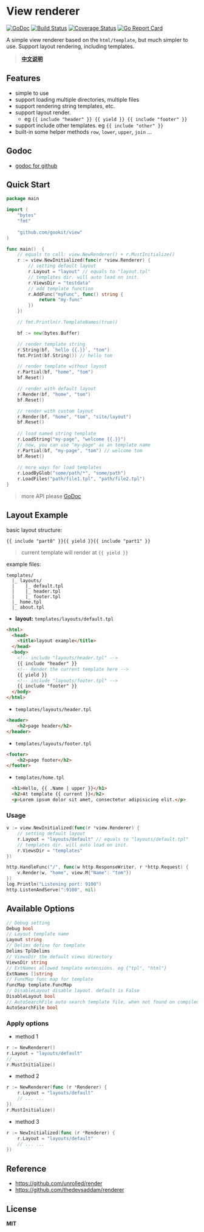 # View renderer

[![GoDoc](https://godoc.org/github.com/gookit/view?status.svg)](https://godoc.org/github.com/gookit/view)
[![Build Status](https://travis-ci.org/gookit/view.svg?branch=master)](https://travis-ci.org/gookit/view)
[![Coverage Status](https://coveralls.io/repos/github/gookit/view/badge.svg?branch=master)](https://coveralls.io/github/gookit/view?branch=master)
[![Go Report Card](https://goreportcard.com/badge/github.com/gookit/view)](https://goreportcard.com/report/github.com/gookit/view)

A simple view renderer based on the `html/template`, but much simpler to use. Support layout rendering, including templates.

> **[中文说明](README_cn.md)**

## Features

- simple to use
- support loading multiple directories, multiple files
- support rendering string templates, etc.
- support layout render. 
  - eg `{{ include "header" }} {{ yield }} {{ include "footer" }}`
- support include other templates. eg `{{ include "other" }}`
- built-in some helper methods `row`, `lower`, `upper`, `join` ...

## Godoc

- [godoc for github](https://godoc.org/github.com/gookit/view)

## Quick Start

```go
package main

import (
	"bytes"
	"fmt"
	
	"github.com/gookit/view"
)

func main()  {
	// equals to call: view.NewRenderer() + r.MustInitialize()
	r := view.NewInitialized(func(r *view.Renderer) {
		// setting default layout
		r.Layout = "layout" // equals to "layout.tpl"
		// templates dir. will auto load on init.
		r.ViewsDir = "testdata"
		// add template function
		r.AddFunc("myFunc", func() string {
			return "my-func"
		})
	})

	// fmt.Println(r.TemplateNames(true))

	bf := new(bytes.Buffer)

	// render template string
	r.String(bf, `hello {{.}}`, "tom")
	fmt.Print(bf.String()) // hello tom

	// render template without layout
	r.Partial(bf, "home", "tom")
	bf.Reset()

	// render with default layout
	r.Render(bf, "home", "tom")
	bf.Reset()

	// render with custom layout
	r.Render(bf, "home", "tom", "site/layout")
	bf.Reset()
	
	// load named string template 
	r.LoadString("my-page", "welcome {{.}}")
	// now, you can use "my-page" as an template name
	r.Partial(bf, "my-page", "tom") // welcome tom
	bf.Reset()
	
	// more ways for load templates
	r.LoadByGlob("some/path/*", "some/path")
	r.LoadFiles("path/file1.tpl", "path/file2.tpl")
}
```

> more API please [GoDoc](https://godoc.org/github.com/gookit/view) 

## Layout Example

basic layout structure:

```text
{{ include "part0" }}{{ yield }}{{ include "part1" }}
```

> current template will render at `{{ yield }}`

example files:

```text
templates/
  |_ layouts/
  |    |_ default.tpl
  |    |_ header.tpl
  |    |_ footer.tpl
  |_ home.tpl
  |_ about.tpl
```

- **layout:** `templates/layouts/default.tpl`

```html
<html>
  <head>
    <title>layout example</title>
  </head>
  <body>
    <!-- include "layouts/header.tpl" -->
    {{ include "header" }}
    <!-- Render the current template here -->
    {{ yield }}
    <!-- include "layouts/footer.tpl" -->
    {{ include "footer" }}
  </body>
</html>
```

- `templates/layouts/header.tpl`

```html
<header>
    <h2>page header</h2>
</header>
```

- `templates/layouts/footer.tpl`

```html
<footer>
    <h2>page footer</h2>
</footer>
```

- `templates/home.tpl`

```html
  <h1>Hello, {{ .Name | upper }}</h1>
  <h2>At template {{ current }}</h2>
  <p>Lorem ipsum dolor sit amet, consectetur adipisicing elit.</p>
```

### Usage

```go
v := view.NewInitialized(func(r *view.Renderer) {
    // setting default layout
    r.Layout = "layouts/default" // equals to "layouts/default.tpl"
    // templates dir. will auto load on init.
    r.ViewsDir = "templates"
})

http.HandleFunc("/", func(w http.ResponseWriter, r *http.Request) {
	v.Render(w, "home", view.M{"Name": "tom"})
})
log.Println("Listening port: 9100")
http.ListenAndServe(":9100", nil)
```

## Available Options

```go
// Debug setting
Debug bool
// Layout template name
Layout string
// Delims define for template
Delims TplDelims
// ViewsDir the default views directory
ViewsDir string
// ExtNames allowed template extensions. eg {"tpl", "html"}
ExtNames []string
// FuncMap func map for template
FuncMap template.FuncMap
// DisableLayout disable layout. default is False
DisableLayout bool
// AutoSearchFile auto search template file, when not found on compiled templates. default is False
AutoSearchFile bool
```

### Apply options

- method 1

```go
r := NewRenderer()
r.Layout = "layouts/default"
// ... ...
r.MustInitialize()
```

- method 2

```go
r := NewRenderer(func (r *Renderer) {
	r.Layout = "layouts/default"
	// ... ...
})
r.MustInitialize()
```

- method 3

```go
r := NewInitialized(func (r *Renderer) {
	r.Layout = "layouts/default" 
	// ... ...
})
```

## Reference

- https://github.com/unrolled/render
- https://github.com/thedevsaddam/renderer

## License

**MIT**
